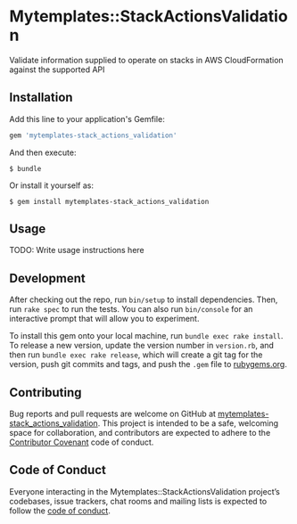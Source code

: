 # Mytemplates::StackActionsValidation

Validate information supplied to operate on stacks in AWS CloudFormation against the supported API

## Installation

Add this line to your application's Gemfile:

```ruby
gem 'mytemplates-stack_actions_validation'
```

And then execute:

    $ bundle

Or install it yourself as:

    $ gem install mytemplates-stack_actions_validation

## Usage

TODO: Write usage instructions here

## Development

After checking out the repo, run `bin/setup` to install dependencies. Then, run `rake spec` to run the tests. You can also run `bin/console` for an interactive prompt that will allow you to experiment.

To install this gem onto your local machine, run `bundle exec rake install`. To release a new version, update the version number in `version.rb`, and then run `bundle exec rake release`, which will create a git tag for the version, push git commits and tags, and push the `.gem` file to [rubygems.org](https://rubygems.org).

## Contributing

Bug reports and pull requests are welcome on GitHub at [mytemplates-stack_actions_validation](https://github.com/rain-again/mytemplates-stack_actions_validation). This project is intended to be a safe, welcoming space for collaboration, and contributors are expected to adhere to the [Contributor Covenant](http://contributor-covenant.org) code of conduct.

## Code of Conduct

Everyone interacting in the Mytemplates::StackActionsValidation project’s codebases, issue trackers, chat rooms and mailing lists is expected to follow the [code of conduct](CODE_OF_CONDUCT.md).
